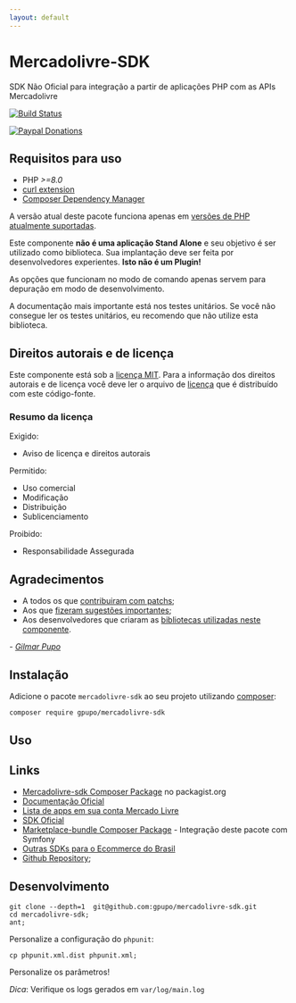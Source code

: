 ```yaml
---
layout: default
---
```

# Mercadolivre-SDK

SDK Não Oficial para integração a partir de aplicações PHP com as APIs Mercadolivre

[![Build Status](https://secure.travis-ci.org/gpupo/mercadolivre-sdk.png?branch=main)](http://travis-ci.org/gpupo/mercadolivre-sdk)

[![Paypal Donations](https://www.paypalobjects.com/en_US/i/btn/btn_donate_SM.gif)](https://www.paypal.com/cgi-bin/webscr?cmd=_s-xclick&hosted_button_id=EK6F2WRKG7GNN&item_name=mercadolivre-sdk)


## Requisitos para uso

* PHP *>=8.0*
* [curl extension](http://php.net/manual/en/intro.curl.php)
* [Composer Dependency Manager](http://getcomposer.org)

A versão atual deste pacote funciona apenas em [versões de PHP atualmente suportadas](http://php.net/supported-versions.php).

Este componente **não é uma aplicação Stand Alone** e seu objetivo é ser utilizado como biblioteca.
Sua implantação deve ser feita por desenvolvedores experientes. **Isto não é um Plugin!**

As opções que funcionam no modo de comando apenas servem para depuração em modo de
desenvolvimento.

A documentação mais importante está nos testes unitários. Se você não consegue ler os testes unitários, eu recomendo que não utilize esta biblioteca.

## Direitos autorais e de licença

Este componente está sob a [licença MIT](https://github.com/gpupo/common-sdk/blob/master/LICENSE). Para a informação dos direitos autorais e de licença você deve ler o arquivo de [licença](https://github.com/gpupo/common-sdk/blob/master/LICENSE) que é distribuído com este código-fonte.

### Resumo da licença

Exigido:

- Aviso de licença e direitos autorais

Permitido:

- Uso comercial
- Modificação
- Distribuição
- Sublicenciamento

Proibido:

- Responsabilidade Assegurada

## Agradecimentos

* A todos os que [contribuiram com patchs](https://github.com/gpupo/mercadolivre-sdk/contributors);
* Aos que [fizeram sugestões importantes](https://github.com/gpupo/mercadolivre-sdk/issues);
* Aos desenvolvedores que criaram as [bibliotecas utilizadas neste componente](https://github.com/gpupo/mercadolivre-sdk/blob/master/Resources/doc/libraries-list.md).

 _- [Gilmar Pupo](https://opensource.gpupo.com/)_


## Instalação

Adicione o pacote ``mercadolivre-sdk`` ao seu projeto utilizando [composer](http://getcomposer.org):

    composer require gpupo/mercadolivre-sdk

## Uso



## Links

* [Mercadolivre-sdk Composer Package](https://packagist.org/packages/gpupo/mercadolivre-sdk) no packagist.org
* [Documentação Oficial](http://developers.mercadolivre.com.br/)
* [Lista de apps em sua conta Mercado Livre](https://developers.mercadolivre.com.br/apps/home/)
* [SDK Oficial](https://github.com/mercadolivre/marketplace-api-sdk-php)
* [Marketplace-bundle Composer Package](https://opensource.gpupo.com/MarkethubBundle/) - Integração deste pacote com Symfony
* [Outras SDKs para o Ecommerce do Brasil](https://opensource.gpupo.com/common-sdk/)
* [Github Repository](https://github.com/gpupo/mercadolivre-sdk/);


## Desenvolvimento

    git clone --depth=1  git@github.com:gpupo/mercadolivre-sdk.git
    cd mercadolivre-sdk;
    ant;

Personalize a configuração do ``phpunit``:

    cp phpunit.xml.dist phpunit.xml;

Personalize os parâmetros!


*Dica*: Verifique os logs gerados em ``var/log/main.log``
